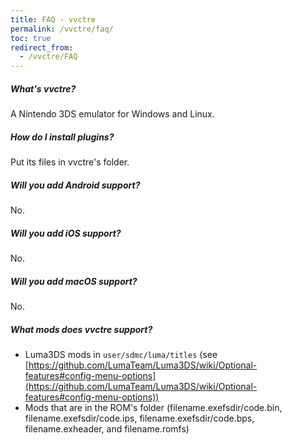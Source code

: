 ```yaml
---
title: FAQ - vvctre
permalink: /vvctre/faq/
toc: true
redirect_from:
  - /vvctre/FAQ
---
```


##### What's vvctre?

A Nintendo 3DS emulator for Windows and Linux.

##### How do I install plugins?

Put its files in vvctre's folder.

##### Will you add Android support?

No.

##### Will you add iOS support?

No.

##### Will you add macOS support?

No.

##### What mods does vvctre support?

- Luma3DS mods in `user/sdmc/luma/titles` (see [https://github.com/LumaTeam/Luma3DS/wiki/Optional-features#config-menu-options](https://github.com/LumaTeam/Luma3DS/wiki/Optional-features#config-menu-options))
- Mods that are in the ROM's folder (filename.exefsdir/code.bin, filename.exefsdir/code.ips, filename.exefsdir/code.bps, filename.exheader, and filename.romfs)
